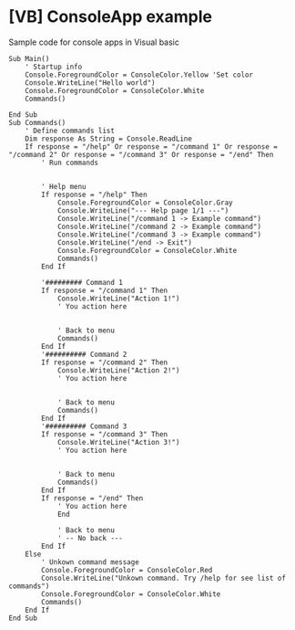 # [VB] ConsoleApp example
Sample code for console apps in Visual basic

    Sub Main()
        ' Startup info
        Console.ForegroundColor = ConsoleColor.Yellow 'Set color
        Console.WriteLine("Hello world")
        Console.ForegroundColor = ConsoleColor.White
        Commands()

    End Sub
    Sub Commands()
        ' Define commands list
        Dim response As String = Console.ReadLine
        If response = "/help" Or response = "/command 1" Or response = "/command 2" Or response = "/command 3" Or response = "/end" Then
            ' Run commands


            ' Help menu
            If response = "/help" Then
                Console.ForegroundColor = ConsoleColor.Gray
                Console.WriteLine("--- Help page 1/1 ---")
                Console.WriteLine("/command 1 -> Example command")
                Console.WriteLine("/command 2 -> Example command")
                Console.WriteLine("/command 3 -> Example command")
                Console.WriteLine("/end -> Exit")
                Console.ForegroundColor = ConsoleColor.White
                Commands()
            End If

            '######### Command 1
            If response = "/command 1" Then
                Console.WriteLine("Action 1!")
                ' You action here


                ' Back to menu
                Commands()
            End If
            '########## Command 2
            If response = "/command 2" Then
                Console.WriteLine("Action 2!")
                ' You action here


                ' Back to menu
                Commands()
            End If
            '########## Command 3
            If response = "/command 3" Then
                Console.WriteLine("Action 3!")
                ' You action here


                ' Back to menu
                Commands()
            End If
            If response = "/end" Then
                ' You action here
                End

                ' Back to menu
                ' -- No back ---
            End If
        Else
            ' Unkown command message
            Console.ForegroundColor = ConsoleColor.Red
            Console.WriteLine("Unkown command. Try /help for see list of commands")
            Console.ForegroundColor = ConsoleColor.White
            Commands()
        End If
    End Sub

